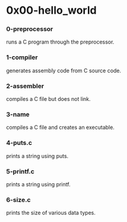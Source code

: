 # 0x00-hello_world

### 0-preprocessor	
runs a C program through the preprocessor.
### 1-compiler
generates assembly code from C source code.
### 2-assembler
compiles a C file but does not link.
### 3-name
compiles a C file and creates an executable.
### 4-puts.c
prints a string using puts.
### 5-printf.c
prints a string using printf.
### 6-size.c
prints the size of various data types.
